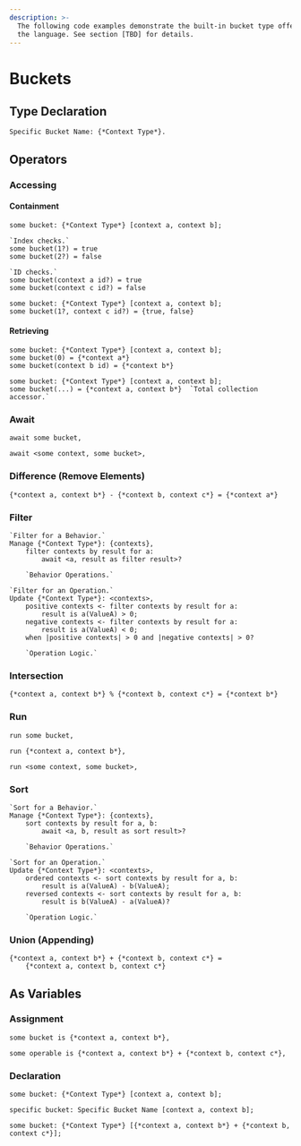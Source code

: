 ```yaml
---
description: >-
  The following code examples demonstrate the built-in bucket type offered by
  the language. See section [TBD] for details.
---
```


# Buckets

## Type Declaration

```
Specific Bucket Name: {*Context Type*}.
```

## Operators

### Accessing

#### Containment

```
some bucket: {*Context Type*} [context a, context b];

`Index checks.`
some bucket(1?) = true
some bucket(2?) = false

`ID checks.`
some bucket(context a id?) = true
some bucket(context c id?) = false
```

```
some bucket: {*Context Type*} [context a, context b];
some bucket(1?, context c id?) = {true, false}
```

#### Retrieving

```
some bucket: {*Context Type*} [context a, context b];
some bucket(0) = {*context a*}
some bucket(context b id) = {*context b*}
```

```
some bucket: {*Context Type*} [context a, context b];
some bucket(...) = {*context a, context b*}  `Total collection accessor.`
```

### Await

```
await some bucket,
```

```
await <some context, some bucket>,
```

### Difference (Remove Elements)

```
{*context a, context b*} - {*context b, context c*} = {*context a*}
```

### Filter

```
`Filter for a Behavior.`
Manage {*Context Type*}: {contexts},
    filter contexts by result for a:
        await <a, result as filter result>?
    
    `Behavior Operations.`
```

```
`Filter for an Operation.`
Update {*Context Type*}: <contexts>,
    positive contexts <- filter contexts by result for a:
        result is a(ValueA) > 0;
    negative contexts <- filter contexts by result for a:
        result is a(ValueA) < 0;
    when |positive contexts| > 0 and |negative contexts| > 0?
    
    `Operation Logic.`
```

### Intersection

```
{*context a, context b*} % {*context b, context c*} = {*context b*}
```

### Run

```
run some bucket,
```

```
run {*context a, context b*},
```

```
run <some context, some bucket>,
```

### Sort

```
`Sort for a Behavior.`
Manage {*Context Type*}: {contexts},
    sort contexts by result for a, b:
        await <a, b, result as sort result>?
    
    `Behavior Operations.`
```

```
`Sort for an Operation.`
Update {*Context Type*}: <contexts>,
    ordered contexts <- sort contexts by result for a, b:
        result is a(ValueA) - b(ValueA);
    reversed contexts <- sort contexts by result for a, b:
        result is b(ValueA) - a(ValueA)?
    
    `Operation Logic.`
```

### Union (Appending)

```
{*context a, context b*} + {*context b, context c*} = 
    {*context a, context b, context c*}
```

## As Variables

### Assignment

```
some bucket is {*context a, context b*},
```

```
some operable is {*context a, context b*} + {*context b, context c*},
```

### Declaration

```
some bucket: {*Context Type*} [context a, context b];
```

```
specific bucket: Specific Bucket Name [context a, context b];
```

```
some bucket: {*Context Type*} [{*context a, context b*} + {*context b, context c*}];
```

